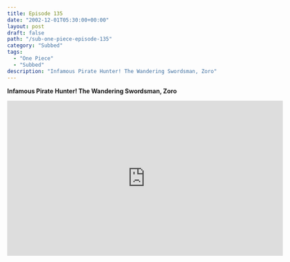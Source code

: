 ```yaml
---
title: Episode 135
date: "2002-12-01T05:30:00+00:00"
layout: post
draft: false
path: "/sub-one-piece-episode-135"
category: "Subbed"
tags:
  - "One Piece"
  - "Subbed"
description: "Infamous Pirate Hunter! The Wandering Swordsman, Zoro"
---
```


**Infamous Pirate Hunter! The Wandering Swordsman, Zoro**

<iframe width="640" height="360" src="https://www.rapidvideo.com/e/FXQDZGOU69" frameborder="0" marginwidth=0 marginheight=0 scrolling=no allowfullscreen></iframe>

